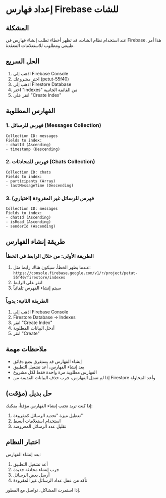 # إعداد فهارس Firebase للشات

## المشكلة
عند استخدام نظام الشات، قد تظهر أخطاء تطلب إنشاء فهارس في Firebase. هذا أمر طبيعي ومطلوب للاستعلامات المعقدة.

## الحل السريع
1. اذهب إلى Firebase Console
2. اختر مشروعك (petut-55f40)
3. اذهب إلى Firestore Database
4. اختر "Indexes" من القائمة الجانبية
5. انقر على "Create Index"

## الفهارس المطلوبة

### 1. فهرس للرسائل (Messages Collection)
```
Collection ID: messages
Fields to index:
- chatId (Ascending)
- timestamp (Descending)
```

### 2. فهرس للمحادثات (Chats Collection)
```
Collection ID: chats
Fields to index:
- participants (Array)
- lastMessageTime (Descending)
```

### 3. فهرس للرسائل غير المقروءة (اختياري)
```
Collection ID: messages
Fields to index:
- chatId (Ascending)
- isRead (Ascending)
- senderId (Ascending)
```

## طريقة إنشاء الفهارس

### الطريقة الأولى: من خلال الرابط في الخطأ
1. عندما يظهر الخطأ، سيكون هناك رابط مثل:
   `https://console.firebase.google.com/v1/r/project/petut-55f40/firestore/indexes`
2. انقر على الرابط
3. سيتم إنشاء الفهرس تلقائياً

### الطريقة الثانية: يدوياً
1. اذهب إلى Firebase Console
2. Firestore Database → Indexes
3. انقر "Create Index"
4. أدخل البيانات المطلوبة
5. انقر "Create"

## ملاحظات مهمة
- إنشاء الفهارس قد يستغرق بضع دقائق
- بعد إنشاء الفهارس، أعد تشغيل التطبيق
- الفهارس مطلوبة مرة واحدة فقط لكل مشروع
- إذا لم تعمل الفهارس، جرب حذف البيانات القديمة من Firestore وأعد المحاولة

## حل بديل (مؤقت)
إذا كنت تريد تجنب إنشاء الفهارس مؤقتاً، يمكنك:
1. تعطيل ميزة "تحديد الرسائل كمقروءة"
2. استخدام استعلامات أبسط
3. تقليل عدد الرسائل المعروضة

## اختبار النظام
بعد إنشاء الفهارس:
1. أعد تشغيل التطبيق
2. جرب إنشاء محادثة جديدة
3. أرسل بعض الرسائل
4. تأكد من عمل عداد الرسائل غير المقروءة

إذا استمرت المشاكل، تواصل مع المطور.